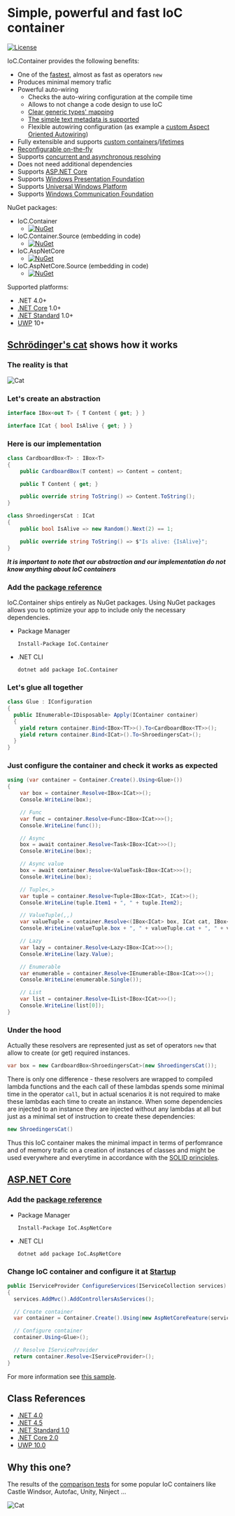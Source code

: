 # Simple, powerful and fast IoC container

[![License](https://img.shields.io/badge/License-MIT-green.svg)](LICENSE)

IoC.Container provides the following benefits:
  - One of the [fastest](#why-this-one), almost as fast as operators `new`
  - Produces minimal memory trafic
  - Powerful auto-wiring
    - Checks the auto-wiring configuration at the compile time
    - Allows to not change a code design to use IoC
    - [Clear generic types' mapping](#generic-auto-wiring)
    - [The simple text metadata is supported](#configuration-via-a-text-metadata)
    - Flexible autowiring configuration (as example a [custom Aspect Oriented Autowiring](#aspect-oriented-autowiring))
  - Fully extensible and supports [custom containers](#custom-child-container)/[lifetimes](#custom-lifetime)
  - [Reconfigurable on-the-fly](#change-configuration-on-the-fly)
  - Supports [concurrent and asynchronous resolving](#asynchronous-resolve)
  - Does not need additional dependencies
  - Supports [ASP.NET Core](#aspnet-core)
  - Supports [Windows Presentation Foundation](Samples/WpfApp/README.md)
  - Supports [Universal Windows Platform](Samples/UwpApp/README.md)
  - Supports [Windows Communication Foundation](Samples/WcfServiceLibrary/README.md)

NuGet packages:
  - IoC.Container
    - [![NuGet](https://buildstats.info/nuget/IoC.Container?includePreReleases=true)](https://www.nuget.org/packages/IoC.Container)
  - IoC.Container.Source (embedding in code)
    - [![NuGet](https://buildstats.info/nuget/IoC.Container.Source?includePreReleases=true)](https://www.nuget.org/packages/IoC.Container.Source)
  - IoC.AspNetCore
    - [![NuGet](https://buildstats.info/nuget/IoC.AspNetCore?includePreReleases=true)](https://www.nuget.org/packages/IoC.AspNetCore)
  - IoC.AspNetCore.Source (embedding in code)
    - [![NuGet](https://buildstats.info/nuget/IoC.AspNetCore.Source?includePreReleases=true)](https://www.nuget.org/packages/IoC.AspNetCore.Source)

Supported platforms:
  - .NET 4.0+
  - [.NET Core](https://docs.microsoft.com/en-us/dotnet/core/) 1.0+
  - [.NET Standard](https://docs.microsoft.com/en-us/dotnet/standard/net-standard) 1.0+
  - [UWP](https://docs.microsoft.com/en-us/windows/uwp/index) 10+

## [Schrödinger's cat](Samples/ShroedingersCat) shows how it works

### The reality is that

![Cat](Docs/Images/cat.jpg)

### Let's create an abstraction

```csharp
interface IBox<out T> { T Content { get; } }

interface ICat { bool IsAlive { get; } }
```

### Here is our implementation

```csharp
class CardboardBox<T> : IBox<T>
{
    public CardboardBox(T content) => Content = content;

    public T Content { get; }

    public override string ToString() => Content.ToString();
}

class ShroedingersCat : ICat
{
    public bool IsAlive => new Random().Next(2) == 1;

    public override string ToString() => $"Is alive: {IsAlive}";
}
```

_**It is important to note that our abstraction and our implementation do not know anything about IoC containers**_

### Add the [package reference](https://www.nuget.org/packages/IoC.Container)

IoC.Container ships entirely as NuGet packages. Using NuGet packages allows you to optimize your app to include only the necessary dependencies.

- Package Manager

  ```
  Install-Package IoC.Container
  ```
  
- .NET CLI
  
  ```
  dotnet add package IoC.Container
  ```

### Let's glue all together

```csharp
class Glue : IConfiguration
{
  public IEnumerable<IDisposable> Apply(IContainer container)
  {
    yield return container.Bind<IBox<TT>>().To<CardboardBox<TT>>();
    yield return container.Bind<ICat>().To<ShroedingersCat>();
  }
}
```

### Just configure the container and check it works as expected

```csharp
using (var container = Container.Create().Using<Glue>())
{
    var box = container.Resolve<IBox<ICat>>();
    Console.WriteLine(box);

    // Func
    var func = container.Resolve<Func<IBox<ICat>>>();
    Console.WriteLine(func());

    // Async
    box = await container.Resolve<Task<IBox<ICat>>>();
    Console.WriteLine(box);

    // Async value
    box = await container.Resolve<ValueTask<IBox<ICat>>>();
    Console.WriteLine(box);

    // Tuple<,>
    var tuple = container.Resolve<Tuple<IBox<ICat>, ICat>>();
    Console.WriteLine(tuple.Item1 + ", " + tuple.Item2);

    // ValueTuple(,,)
    var valueTuple = container.Resolve<(IBox<ICat> box, ICat cat, IBox<ICat> anotherBox)>();
    Console.WriteLine(valueTuple.box + ", " + valueTuple.cat + ", " + valueTuple.anotherBox);

    // Lazy
    var lazy = container.Resolve<Lazy<IBox<ICat>>>();
    Console.WriteLine(lazy.Value);

    // Enumerable
    var enumerable = container.Resolve<IEnumerable<IBox<ICat>>>();
    Console.WriteLine(enumerable.Single());

    // List
    var list = container.Resolve<IList<IBox<ICat>>>();
    Console.WriteLine(list[0]);
}
```

### Under the hood

Actually these resolvers are represented just as set of operators `new` that allow to create (or get) required instances.

```csharp
var box = new CardboardBox<ShroedingersCat>(new ShroedingersCat());
```

There is only one difference - these resolvers are wrapped to compiled lambda functions and the each call of these lambdas spends some minimal time in the operator `call`, but in actual scenarios it is not required to make these lambdas each time to create an instance.
When some dependencies are injected to an instance they are injected without any lambdas at all but just as a minimal set of instruction to create these dependencies:

```csharp
new ShroedingersCat()
```

Thus this IoC container makes the minimal impact in terms of perfomrance and of memory trafic on a creation of instances of classes and might be used everywhere and everytime in accordance with the [SOLID principles](https://en.wikipedia.org/wiki/SOLID_\(object-oriented_design\)).

## [ASP.NET Core](https://github.com/aspnet/Home)

### Add the [package reference](IoC.AspNetCore)

- Package Manager

  ```
  Install-Package IoC.AspNetCore
  ```
  
- .NET CLI
  
  ```
  dotnet add package IoC.AspNetCore
  ```

### Change IoC container and configure it at [Startup](Samples/AspNetCore/WebApplication/Startup.cs)

```csharp
public IServiceProvider ConfigureServices(IServiceCollection services)
{
  services.AddMvc().AddControllersAsServices();

  // Create container
  var container = Container.Create().Using(new AspNetCoreFeature(services));

  // Configure container
  container.Using<Glue>();

  // Resolve IServiceProvider
  return container.Resolve<IServiceProvider>();
}
```

For more information see [this sample](Samples/AspNetCore).

## Class References

- [.NET 4.0](Docs/IoC_net40.md)
- [.NET 4.5](Docs/IoC_net45.md)
- [.NET Standard 1.0](Docs/IoC_netstandard1.0.md)
- [.NET Core 2.0](Docs/IoC_netcoreapp2.0.md)
- [UWP 10.0](Docs/IoC_uap10.0.md)

## Why this one?

The results of the [comparison tests](IoC.Comparison/ComparisonTests.cs) for some popular IoC containers like Castle Windsor, Autofac, Unity, Ninject ...

![Cat](http://tcavs2015.cloudapp.net/guestAuth/app/rest/builds/buildType:DevTeam_IoCContainer_CreateReports,status:SUCCESS/artifacts/content/REPORT.jpg)
